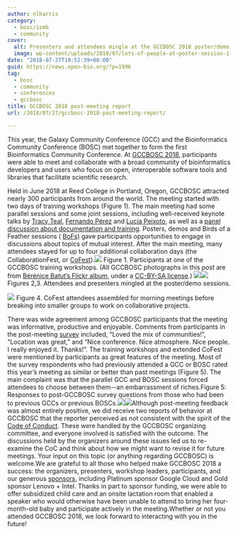 ```yaml
---
author: nlharris
category:
  - bosc/ismb
  - community
cover:
  alt: Presenters and attendees mingle at the GCCBOSC 2018 poster/demo session
  image: wp-content/uploads/2018/07/lots-of-people-at-poster-session-1-e1551242760496.jpg
date: "2018-07-27T19:52:39+00:00"
guid: https://news.open-bio.org/?p=1996
tag:
  - bosc
  - community
  - conferences
  - gccbosc
title: GCCBOSC 2018 post-meeting report
url: /2018/07/27/gccbosc-2018-post-meeting-report/

---
```

This year, the Galaxy Community Conference (GCC) and the Bioinformatics Community Conference (BOSC) met together to form the first Bioinformatics Community Conference. At [GCCBOSC 2018](https://gccbosc2018.sched.com/), participants were able to meet and collaborate with a broad community of bioinformatics developers and users who focus on open, interoperable software tools and libraries that facilitate scientific research.

Held in June 2018 at Reed College in Portland, Oregon, GCCBOSC attracted nearly 300 participants from around the world. The meeting started with two days of training workshops (Figure 1). The main meeting had some parallel sessions and some joint sessions, including well-received keynote talks by [Tracy Teal](https://gccbosc2018.sched.com/speaker/tkteal), [Fernando Pérez](https://gccbosc2018.sched.com/speaker/fperez10) and [Lucia Peixoto](https://gccbosc2018.sched.com/event/EQFC/closing-keynote-confound-it-reproducible-biology-from-omics-data-analysis), as well as a [panel discussion about documentation and training](https://gccbosc2018.sched.com/event/Dup7/panel-training-and-documentation-in-bioinformatics). Posters, demos and Birds of a Feather sessions ( [BoFs)](https://gccbosc2018.sched.com/overview/type/B.+Conference/Birds-of-a-Feather) gave participants opportunities to engage in discussions about topics of mutual interest. After the main meeting, many attendees stayed for up to four additional collaboration days (the CollaborationFest, or [CoFest](https://galaxyproject.org/events/gccbosc2018/collaboration/)).![](https://news.open-bio.org/wp-content/uploads/2018/07/tutorial-room-rna-seq-1-300x157.jpg)
Figure 1. Participants at one of the GCCBOSC training workshops. (All GCCBOSC photographs in this post are from [Bérénice Batut’s Flickr album](https://www.flickr.com/photos/134305289@N03/albums/72157695693844792/page3), under a [CC-BY-SA license](https://creativecommons.org/licenses/by-sa/2.0/).) ![](https://news.open-bio.org/wp-content/uploads/2018/07/lots-of-people-at-poster-session-1-1024x787.jpg)![](https://news.open-bio.org/wp-content/uploads/2018/07/Sehrish-Kanwal-poster-1-1024x1003.jpg)
Figures 2,3. Attendees and presenters mingled at the poster/demo sessions.

![](https://news.open-bio.org/wp-content/uploads/2018/07/codefest-big-group-on-steps-1024x683.jpg)
Figure 4. CoFest attendees assembled for morning meetings before breaking into smaller groups to work on collaborative projects.

There was wide agreement among GCCBOSC participants that the meeting was informative, productive and enjoyable. Comments from participants in the post-meeting [survey](https://docs.google.com/forms/d/e/1FAIpQLSckB5ckoxvXf8UoheO9qOiGuWYsMRXWoOu_HkQ0RATzXmQZQA/viewform) included, “Loved the mix of communities!”, “Location was great,” and “Nice conference. Nice atmosphere. Nice people. I really enjoyed it. Thanks!”. The training workshops and extended CoFest were mentioned by participants as great features of the meeting. Most of the survey respondents who had previously attended a GCC or BOSC rated this year’s meeting as similar or better than past meetings (Figure 5). The main complaint was that the parallel GCC and BOSC sessions forced attendees to choose between them--an embarrassment of riches.Figure 5: Responses to post-GCCBOSC survey questions from those who had been to previous GCCs or previous BOSCs.![](https://news.open-bio.org/wp-content/uploads/2018/07/comparison-with-previous-BOSCs-1-300x178.png)![](https://news.open-bio.org/wp-content/uploads/2018/07/comparison-with-previous-GCCs-2-300x182.png)Although post-meeting feedback was almost entirely positive, we did receive two reports of behavior at GCCBOSC that the reporter perceived as not consistent with the spirit of the [Code of Conduct](https://galaxyproject.org/events/gccbosc2018/code-of-conduct/). These were handled by the GCCBOSC organizing committee, and everyone involved is satisfied with the outcome. The discussions held by the organizers around these issues led us to re-examine the CoC and think about how we might want to revise it for future meetings. Your input on this topic (or anything regarding GCCBOSC) is welcome.We are grateful to all those who helped make GCCBOSC 2018 a success: the organizers, presenters, workshop leaders, participants, and our generous [sponsors](https://gccbosc2018.sched.com/directory/sponsors), including Platinum sponsor Google Cloud and Gold sponsor Lenovo + Intel. Thanks in part to sponsor funding, we were able to offer subsidized child care and an onsite lactation room that enabled a speaker who would otherwise have been unable to attend to bring her four-month-old baby and participate actively in the meeting.Whether or not you attended GCCBOSC 2018, we look forward to interacting with you in the future!
